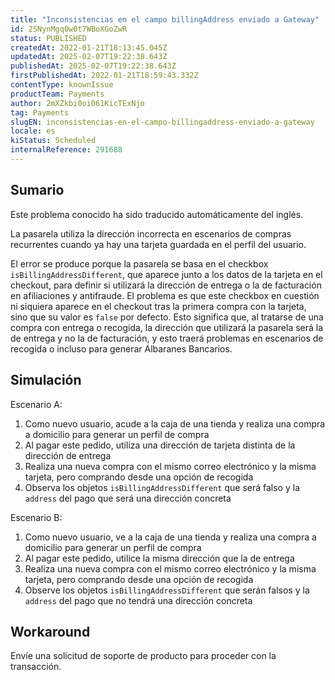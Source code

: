 ```yaml
---
title: "Inconsistencias en el campo billingAddress enviado a Gateway"
id: 2SNynMgq0w0t7WBoXGoZwR
status: PUBLISHED
createdAt: 2022-01-21T18:13:45.045Z
updatedAt: 2025-02-07T19:22:38.643Z
publishedAt: 2025-02-07T19:22:38.643Z
firstPublishedAt: 2022-01-21T18:59:43.332Z
contentType: knownIssue
productTeam: Payments
author: 2mXZkbi0oi061KicTExNjo
tag: Payments
slugEN: inconsistencias-en-el-campo-billingaddress-enviado-a-gateway
locale: es
kiStatus: Scheduled
internalReference: 291688
---
```


## Sumario

<div class="alert alert-info">
  <p>Este problema conocido ha sido traducido automáticamente del inglés.</p>
</div>


La pasarela utiliza la dirección incorrecta en escenarios de compras recurrentes cuando ya hay una tarjeta guardada en el perfil del usuario.

El error se produce porque la pasarela se basa en el checkbox `isBillingAddressDifferent`, que aparece junto a los datos de la tarjeta en el checkout, para definir si utilizará la dirección de entrega o la de facturación en afiliaciones y antifraude. El problema es que este checkbox en cuestión ni siquiera aparece en el checkout tras la primera compra con la tarjeta, sino que su valor es `false` por defecto. Esto significa que, al tratarse de una compra con entrega o recogida, la dirección que utilizará la pasarela será la de entrega y no la de facturación, y esto traerá problemas en escenarios de recogida o incluso para generar Albaranes Bancarios.


##

## Simulación


Escenario A:

1. Como nuevo usuario, acude a la caja de una tienda y realiza una compra a domicilio para generar un perfil de compra
2. Al pagar este pedido, utiliza una dirección de tarjeta distinta de la dirección de entrega
3. Realiza una nueva compra con el mismo correo electrónico y la misma tarjeta, pero comprando desde una opción de recogida
4. Observa los objetos `isBillingAddressDifferent` que será falso y la `address` del pago que será una dirección concreta

Escenario B:

1. Como nuevo usuario, ve a la caja de una tienda y realiza una compra a domicilio para generar un perfil de compra
2. Al pagar este pedido, utilice la misma dirección que la de entrega
3. Realiza una nueva compra con el mismo correo electrónico y la misma tarjeta, pero comprando desde una opción de recogida
4. Observe los objetos `isBillingAddressDifferent` que serán falsos y la `address` del pago que no tendrá una dirección concreta



## Workaround


Envíe una solicitud de soporte de producto para proceder con la transacción.





